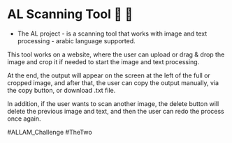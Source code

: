 # AL Scanning Tool 🦾 📝

- The AL project - is a scanning tool that works with image and text processing - arabic language supported.

This tool works on a website, where the user can upload or drag & drop the image and crop it if needed to start the image and text processing.

At the end, the output will appear on the screen at the left of the full or cropped image, and after that, the user can copy the output manually, via the copy button,
or download .txt file.

In addition, if the user wants to scan another image, the delete button will delete the previous image and text, and then the user can redo the process once again.

#ALLAM_Challenge #TheTwo
